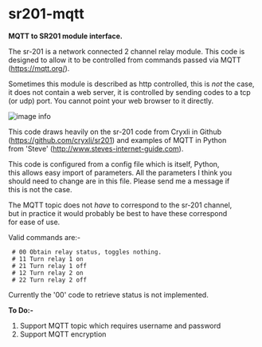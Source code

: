 # sr201-mqtt  
  
**MQTT to SR201 module interface.**  

The sr-201 is a network connected 2 channel relay module. This code is designed to 
allow it to be controlled from commands passed via MQTT (https://mqtt.org/).

Sometimes this module is described as http controlled, this is *not* the case, 
it does not contain a web server, it is controlled by sending codes to a tcp (or udp) port.
You cannot point your web browser to it directly.

![image info](./pictures/image.png)


This code draws heavily on the sr-201 code from Cryxli in Github   
(https://github.com/cryxli/sr201) and examples of MQTT in Python   
from 'Steve' (http://www.steves-internet-guide.com).  
  
This code is configured from a config file which is itself, Python,   
this allows easy import of parameters. All the parameters I think you   
should need to change are in this file. Please send me a message if   
this is not the case.  
  
The MQTT topic does not *have* to correspond to the sr-201 channel,  
but in practice it would probably be best to have these correspond   
for ease of use.  
  
Valid commands are:-  

	 # 00 Obtain relay status, toggles nothing. 
	 # 11 Turn relay 1 on 
	 # 21 Turn relay 1 off 
	 # 12 Turn relay 2 on 
	 # 22 Turn relay 2 off  

Currently the '00' code to retrieve status is not implemented.  
  
  
**To Do:-**  
1. Support MQTT topic which requires username and password  
2. Support MQTT encryption
